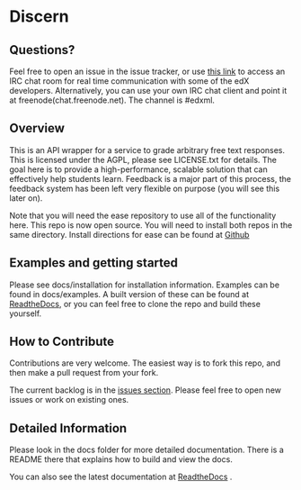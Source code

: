 Discern
====================

Questions?
---------------------
Feel free to open an issue in the issue tracker, or use [this link](http://webchat.freenode.net/?channels=#edxml) to access an IRC chat room for real time
communication with some of the edX developers.  Alternatively, you can use your own IRC chat client and point it at freenode(chat.freenode.net).  The channel is #edxml.

Overview
---------------------
This is an API wrapper for a service to grade arbitrary free text responses.
This is licensed under the AGPL, please see LICENSE.txt for details.
The goal here is to provide a high-performance, scalable solution that can effectively help students learn.
Feedback is a major part of this process, the feedback system has been left very flexible on purpose (you will see this later on).

Note that you will need the ease repository to use all of the functionality here.  This repo is now open source.  You will need to install both repos in the same directory.  Install directions for ease can be found at [Github](https://github.com/edx/ease)

Examples and getting started
-----------------------
Please see docs/installation for installation information.  Examples can be found in docs/examples.  A built version of these can be found at [ReadtheDocs](http://discern.readthedocs.org/en/latest/), or you can feel free to clone the repo and build these yourself.

How to Contribute
-----------------------
Contributions are very welcome.  The easiest way is to fork this repo, and then make a pull request from your fork.

The current backlog is in the [issues section](http://github.com/edx/discern/issues?labels=&page=1&state=open).
Please feel free to open new issues or work on existing ones.

Detailed Information
-------------------------
Please look in the docs folder for more detailed documentation.  There is a README there that explains how to build
and view the docs.

You can also see the latest documentation at [ReadtheDocs](http://discern.readthedocs.org/en/latest/) .
